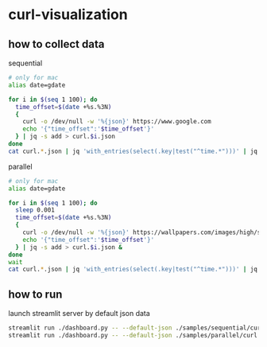 # curl-visualization

## how to collect data
sequential
``` bash
# only for mac
alias date=gdate

for i in $(seq 1 100); do
  time_offset=$(date +%s.%3N)
  {
    curl -o /dev/null -w '%{json}' https://www.google.com
    echo '{"time_offset":'$time_offset'}'
  } | jq -s add > curl.$i.json
done
cat curl.*.json | jq 'with_entries(select(.key|test("^time.*")))' | jq -s . > curl.time-results.json
```

parallel
``` bash
# only for mac
alias date=gdate

for i in $(seq 1 100); do
  sleep 0.001
  time_offset=$(date +%s.%3N)
  {
    curl -o /dev/null -w '%{json}' https://wallpapers.com/images/high/sunset-forest-4k-pc-art-3bov3n49o9j58x2s.webp
    echo '{"time_offset":'$time_offset'}'
  } | jq -s add > curl.$i.json &
done
wait
cat curl.*.json | jq 'with_entries(select(.key|test("^time.*")))' | jq -s . > curl.time-results.json
```

## how to run
launch streamlit server by default json data
``` bash
streamlit run ./dashboard.py -- --default-json ./samples/sequential/curl.time-results.json
streamlit run ./dashboard.py -- --default-json ./samples/parallel/curl.time-results.json
```

